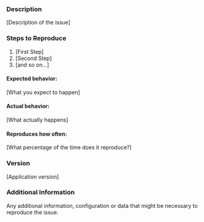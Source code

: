<!--

Have you read Codice Test's Code of Conduct? By filing an Issue, you are
expected to comply with it, including treating everyone with respect:
https://github.com/codice/codice-test/blob/master/.github/CODE_OF_CONDUCT.md

Do you want to ask a question? Are you looking for support? The DDF
Developers group - https://groups.google.com/forum/#!forum/ddf-developers
is the best place for getting support.

-->
### Description

[Description of the issue]

### Steps to Reproduce

1. [First Step]
2. [Second Step]
3. [and so on...]

#### Expected behavior:
[What you expect to happen]

#### Actual behavior:
[What actually happens]

#### Reproduces how often:
[What percentage of the time does it reproduce?]

### Version
[Application version]

### Additional Information
Any additional information, configuration or data that might be necessary
to reproduce the issue.